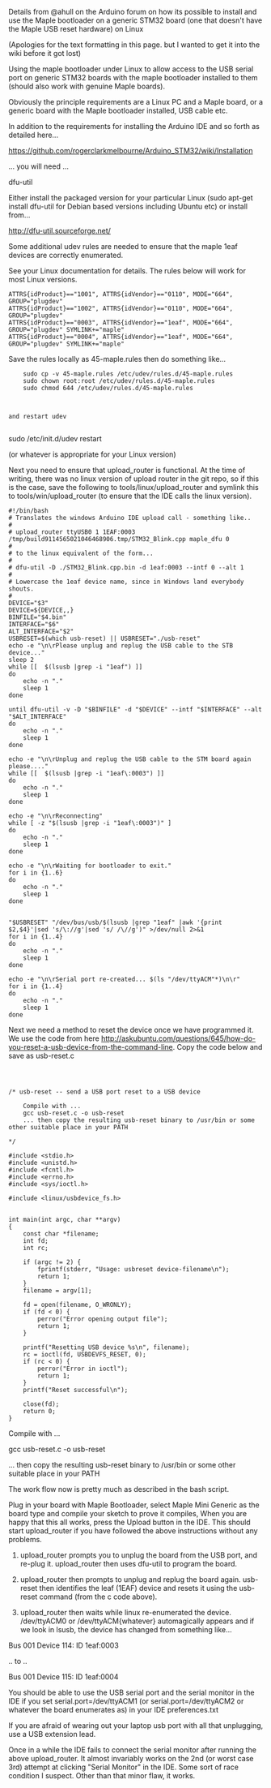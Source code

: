 Details from @ahull on the Arduino forum on how its possible to install and use the Maple bootloader on a generic STM32 board (one that doesn't have the Maple USB reset hardware) on Linux

(Apologies for the text formatting in this page. but I wanted to get it into the wiki before it got lost)

Using the maple bootloader under Linux to allow access to the USB serial port on generic STM32 boards with the maple bootloader installed to them (should also work with genuine Maple boards).

Obviously the principle requirements are a Linux PC and a Maple board, or a generic board with the Maple bootloader installed, USB cable etc.

In addition to the requirements for installing the Arduino IDE and so forth as detailed here...

https://github.com/rogerclarkmelbourne/Arduino_STM32/wiki/Installation

... you will need ...

dfu-util

Either install the packaged version for your particular Linux (sudo apt-get install dfu-util for Debian based versions including Ubuntu etc) or install from...

http://dfu-util.sourceforge.net/


Some additional udev rules are needed to ensure that the maple 1eaf devices are correctly enumerated.

See your Linux documentation for details. The rules below will work for most Linux versions.



```
ATTRS{idProduct}=="1001", ATTRS{idVendor}=="0110", MODE="664", GROUP="plugdev"
ATTRS{idProduct}=="1002", ATTRS{idVendor}=="0110", MODE="664", GROUP="plugdev"
ATTRS{idProduct}=="0003", ATTRS{idVendor}=="1eaf", MODE="664", GROUP="plugdev" SYMLINK+="maple"
ATTRS{idProduct}=="0004", ATTRS{idVendor}=="1eaf", MODE="664", GROUP="plugdev" SYMLINK+="maple"
```


Save the rules locally as 45-maple.rules then do something like...



```
    sudo cp -v 45-maple.rules /etc/udev/rules.d/45-maple.rules
    sudo chown root:root /etc/udev/rules.d/45-maple.rules
    sudo chmod 644 /etc/udev/rules.d/45-maple.rules



and restart udev


```

sudo /etc/init.d/udev restart 



(or whatever is appropriate for your Linux version)

Next you need to ensure that upload_router is functional. At the time of writing, there was no linux version of upload router in the git repo, so if this is the case, save the following to tools/linux/upload_router and symlink this to tools/win/upload_router (to ensure that the IDE calls the linux version).



```
#!/bin/bash
# Translates the windows Arduino IDE upload call - something like..
#
# upload_router ttyUSB0 1 1EAF:0003 /tmp/build9114565021046468906.tmp/STM32_Blink.cpp maple_dfu 0
#
# to the linux equivalent of the form...
#
# dfu-util -D ./STM32_Blink.cpp.bin -d 1eaf:0003 --intf 0 --alt 1
#
# Lowercase the 1eaf device name, since in Windows land everybody shouts.
#
DEVICE="$3"
DEVICE=${DEVICE,,}
BINFILE="$4.bin"
INTERFACE="$6"
ALT_INTERFACE="$2"
USBRESET=$(which usb-reset) || USBRESET="./usb-reset"
echo -e "\n\rPlease unplug and replug the USB cable to the STB device..."
sleep 2
while [[  $(lsusb |grep -i "1eaf") ]]
do
    echo -n "."
    sleep 1
done

until dfu-util -v -D "$BINFILE" -d "$DEVICE" --intf "$INTERFACE" --alt "$ALT_INTERFACE"
do
    echo -n "."
    sleep 1
done

echo -e "\n\rUnplug and replug the USB cable to the STM board again please...."
while [[  $(lsusb |grep -i "1eaf\:0003") ]]
do
    echo -n "."
    sleep 1
done

echo -e "\n\rReconnecting"
while [ -z "$(lsusb |grep -i "1eaf\:0003")" ]
do
    echo -n "."
    sleep 1
done

echo -e "\n\rWaiting for bootloader to exit."
for i in {1..6}
do
    echo -n "."
    sleep 1
done


"$USBRESET" "/dev/bus/usb/$(lsusb |grep "1eaf" |awk '{print $2,$4}'|sed 's/\://g'|sed 's/ /\//g')" >/dev/null 2>&1
for i in {1..4}
do
    echo -n "."
    sleep 1
done

echo -e "\n\rSerial port re-created... $(ls "/dev/ttyACM"*)\n\r"
for i in {1..4}
do
    echo -n "."
    sleep 1
done

```
Next we need a method to reset the device once we have programmed it. We use the code from here http://askubuntu.com/questions/645/how-do-you-reset-a-usb-device-from-the-command-line. Copy the code below and save as usb-reset.c

```



/* usb-reset -- send a USB port reset to a USB device
 
    Compile with ...  
    gcc usb-reset.c -o usb-reset
    ... then copy the resulting usb-reset binary to /usr/bin or some other suitable place in your PATH

*/

#include <stdio.h>
#include <unistd.h>
#include <fcntl.h>
#include <errno.h>
#include <sys/ioctl.h>

#include <linux/usbdevice_fs.h>


int main(int argc, char **argv)
{
    const char *filename;
    int fd;
    int rc;

    if (argc != 2) {
        fprintf(stderr, "Usage: usbreset device-filename\n");
        return 1;
    }
    filename = argv[1];

    fd = open(filename, O_WRONLY);
    if (fd < 0) {
        perror("Error opening output file");
        return 1;
    }

    printf("Resetting USB device %s\n", filename);
    rc = ioctl(fd, USBDEVFS_RESET, 0);
    if (rc < 0) {
        perror("Error in ioctl");
        return 1;
    }
    printf("Reset successful\n");

    close(fd);
    return 0;
}

```


Compile with ...  

  gcc usb-reset.c -o usb-reset

... then copy the resulting usb-reset binary to /usr/bin or some other suitable place in your PATH


The work flow now is pretty much as described in the bash script.

Plug in your board with Maple Bootloader, select Maple Mini Generic as the board type and compile your sketch to prove it compiles, When you are happy that this all works, press the Upload button in the IDE. This should start upload_router if you have followed the above instructions without any problems.

1) upload_router prompts you to unplug the board from the USB port, and re-plug it.
upload_router then uses dfu-util to program the board.

2) upload_router then prompts to unplug and replug the board again.
usb-reset then identifies the leaf (1EAF) device and resets it using the usb-reset command (from the c code above).

3) upload_router then waits while linux re-enumerated the device.
/dev/ttyACM0 or /dev/ttyACM{whatever} automagically appears and if we look in lsusb, the device has changed from something like...

Bus 001 Device 114: ID 1eaf:0003

.. to ..

Bus 001 Device 115: ID 1eaf:0004

You should be able to use the USB serial port and the serial monitor in the IDE if you set serial.port=/dev/ttyACM1 (or serial.port=/dev/ttyACM2 or whatever the board enumerates as) in your IDE preferences.txt

If you are afraid of wearing out your laptop usb port with all that unplugging, use a USB extension lead.

Once in a while the IDE fails to connect the serial monitor after running the above upload_router. It almost invariably works on the 2nd  (or worst case 3rd) attempt at clicking "Serial Monitor" in the IDE. Some sort of race condition I suspect. Other than that minor flaw, it works.

